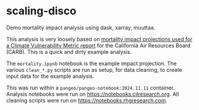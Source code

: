# scaling-disco
Demo mortality impact analysis using dask, xarray, muuttaa.

This analysis is very loosely based on [mortality impact projections used for a Climate Vulnerability Metric report](https://impactlab.org/research/climate-vulnerability-metric-unequal-climate-impacts-in-the-state-of-california/) for the California Air Resources Board (CARB). This is a quick and dirty example analysis.

The `mortality.ipynb` notebook is the example impact projection. The various `clean_*.py` scripts are run as setup, for data cleaning, to create input data for the example analysis.

This was run within a `pangeo/pangeo-notebook:2024.11.11` container. Analysis notebooks were run on https://notebooks.cilresearch.org. All cleaning scripts were run on https://notebooks.rhgresearch.com.
